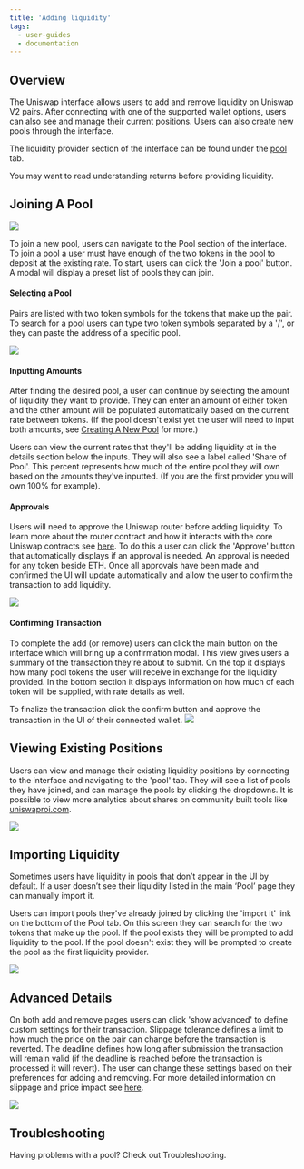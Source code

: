 ```yaml
---
title: 'Adding liquidity'
tags:
  - user-guides
  - documentation
---
```


## Overview

The Uniswap interface allows users to add and remove liquidity on Uniswap V2 pairs. After connecting with one of the supported wallet options, users can also see and manage their current positions. Users can also create new pools through the interface.

The liquidity provider section of the interface can be found under the [pool](https://uniswap.exchange/pool) tab.

<Info>You may want to read <Link to="/docs/v2/pools/understanding-returns/">understanding returns</Link> before providing liquidity.</Info>

## Joining A Pool

![](/images/pool-page.png)

To join a new pool, users can navigate to the Pool section of the interface. To join a pool a user must have enough of the two tokens in the pool to deposit at the existing rate. To start, users can click the 'Join a pool' button. A modal will display a preset list of pools they can join.

#### Selecting a Pool

Pairs are listed with two token symbols for the tokens that make up the pair. To search for a pool users can type two token symbols separated by a '/', or they can paste the address of a specific pool.

![](/images/pool-options-modal.png)

#### Inputting Amounts

After finding the desired pool, a user can continue by selecting the amount of liquidity they want to provide. They can enter an amount of either token and the other amount will be populated automatically based on the current rate between tokens. (If the pool doesn't exist yet the user will need to input both amounts, see [Creating A New Pool](/docs/v2/web-app/creating-a-pool/) for more.)

Users can view the current rates that they'll be adding liquidity at in the details section below the inputs. They will also see a label called 'Share of Pool'. This percent represents how much of the entire pool they will own based on the amounts they've inputted. (If you are the first provider you will own 100% for example).

#### Approvals

Users will need to approve the Uniswap router before adding liquidity. To learn more about the router contract and how it interacts with the core Uniswap contracts see [here](/docs/v2/smart-contracts/architecture/). To do this a user can click the 'Approve' button that automatically displays if an approval is needed. An approval is needed for any token beside ETH. Once all approvals have been made and confirmed the UI will update automatically and allow the user to confirm the transaction to add liquidity.

![](/images/approve.png)

#### Confirming Transaction

To complete the add (or remove) users can click the main button on the interface which will bring up a confirmation modal. This view gives users a summary of the transaction they're about to submit. On the top it displays how many pool tokens the user will receive in exchange for the liquidity provided. In the bottom section it displays information on how much of each token will be supplied, with rate details as well.

To finalize the transaction click the confirm button and approve the transaction in the UI of their connected wallet.
![](/images/confirm.png)

## Viewing Existing Positions

Users can view and manage their existing liquidity positions by connecting to the interface and navigating to the 'pool' tab. They will see a list of pools they have joined, and can manage the pools by clicking the dropdowns. It is possible to view more analytics about shares on community built tools like [uniswaproi.com](https://www.uniswaproi.com/).

![](/images/manage.png)

## Importing Liquidity

Sometimes users have liquidity in pools that don’t appear in the UI by default. If a user doesn’t see their liquidity listed in the main ‘Pool’ page they can manually import it.

Users can import pools they've already joined by clicking the 'import it' link on the bottom of the Pool tab. On this screen they can search for the two tokens that make up the pool. If the pool exists they will be prompted to add liquidity to the pool. If the pool doesn't exist they will be prompted to create the pool as the first liquidity provider.

![](/images/pool-import.png)

## Advanced Details

On both add and remove pages users can click 'show advanced' to define custom settings for their transaction. Slippage tolerance defines a limit to how much the price on the pair can change before the transaction is reverted. The deadline defines how long after submission the transaction will remain valid (if the deadline is reached before the transaction is processed it will revert). The user can change these settings based on their preferences for adding and removing. For more detailed information on slippage and price impact see [here](/docs/v2/token-swaps/how-prices-are-determined/).

![](/images/advanced.png)

## Troubleshooting

Having problems with a pool? Check out <Link to="/docs/v2/web-app/troubleshooting/">Troubleshooting</Link>.
